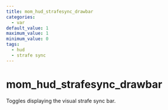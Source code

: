 ```yaml
---
title: mom_hud_strafesync_drawbar
categories:
  - var
default_value: 1
maximum_value: 1
minimum_value: 0
tags:
  - hud
  - strafe sync
---
```


# mom_hud_strafesync_drawbar

Toggles displaying the visual strafe sync bar.
